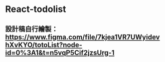 # React-todolist
## 設計稿自行繪製：https://www.figma.com/file/7kjea1VR7UWyidevhXvKYO/totoList?node-id=0%3A1&t=n5vqP5Cif2jzsUrg-1

